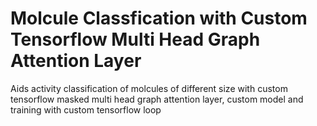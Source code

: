 # Molcule Classfication with Custom Tensorflow Multi Head Graph Attention Layer 
Aids activity classification of molcules of different size with custom tensorflow  masked multi head graph attention layer, custom model and training with custom tensorflow loop 
